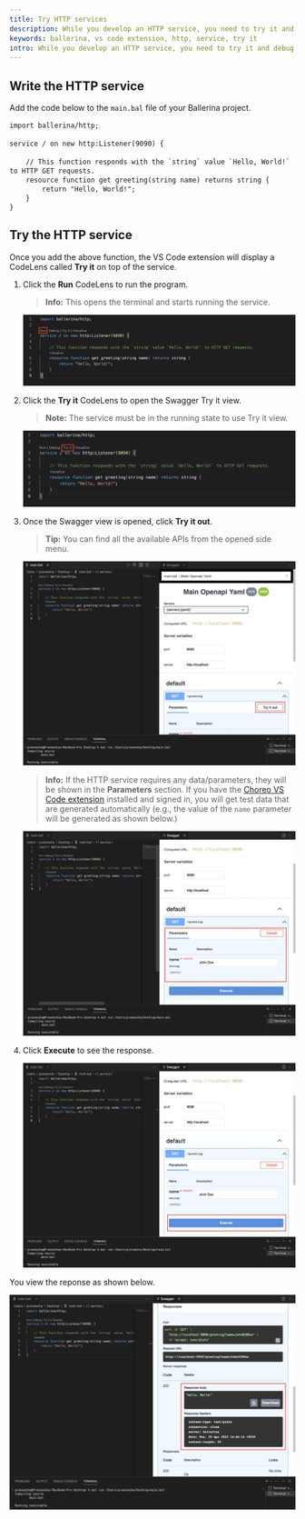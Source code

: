 ```yaml
---
title: Try HTTP services
description: While you develop an HTTP service, you need to try it and debug it to check how it works. The Ballerina VS Code extension provides the Swagger Try it view, which gives the ability to try HTTP services within VS Code instead of using any third-party software. 
keywords: ballerina, vs code extension, http, service, try it
intro: While you develop an HTTP service, you need to try it and debug it to check how it works. The Ballerina VS Code extension provides the Swagger Try it view, which gives the ability to try HTTP services within VS Code instead of using any third-party software.
---
```


## Write the HTTP service

Add the code below to the `main.bal` file of your Ballerina project.

```ballerina
import ballerina/http;

service / on new http:Listener(9090) {

    // This function responds with the `string` value `Hello, World!` to HTTP GET requests.
    resource function get greeting(string name) returns string {
        return "Hello, World!";
    }
}   
```

## Try the HTTP service

Once you add the above function, the VS Code extension will display a CodeLens called **Try it** on top of the service.

1. Click the **Run** CodeLens to run the program. 
    
    >**Info:**   This opens the terminal and starts running the service.

    <img src="/learn/images/vs-code-extension/build-and-try/try-http-services/http-try-it-run.png" class="cInlineImage-full"/>

2. Click the **Try it** CodeLens to open the Swagger Try it view.

    >**Note:**   The service must be in the running state to use Try it view.

    <img src="/learn/images/vs-code-extension/build-and-try/try-http-services/http-try-it.png" class="cInlineImage-full"/>

3. Once the Swagger view is opened, click **Try it out**.

    >**Tip:** You can find all the available APIs from the opened side menu.

    <img src="/learn/images/vs-code-extension/build-and-try/try-http-services/http-try-it-out.png" class="cInlineImage-full"/>

    >**Info:** If the HTTP service requires any data/parameters, they will be shown in the **Parameters** section. If you have the [Choreo VS Code extension](https://marketplace.visualstudio.com/items?itemName=WSO2.choreo) installed and signed in, you will get test data that are generated automatically (e.g., the value of the `name` parameter will be generated as shown below.)

    <img src="/learn/images/vs-code-extension/build-and-try/try-http-services/http-try-it-parameters.png" class="cInlineImage-full"/>

4. Click **Execute** to see the response.

    <img src="/learn/images/vs-code-extension/build-and-try/try-http-services/http-try-it-execute.png" class="cInlineImage-full"/>

You view the reponse as shown below.

<img src="/learn/images/vs-code-extension/build-and-try/try-http-services/http-try-it-response.png" class="cInlineImage-full"/>
